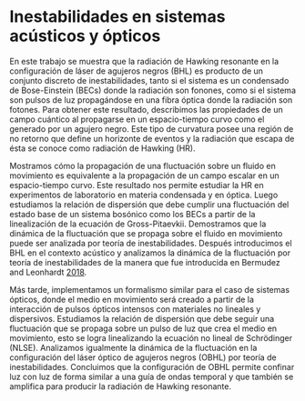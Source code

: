 # Inestabilidades en sistemas acústicos y ópticos
En este trabajo se muestra que la radiación de Hawking resonante en la configuración
de láser de agujeros negros (BHL) es producto de un conjunto discreto de
inestabilidades, tanto si el sistema es un condensado de Bose-Einstein (BECs) donde
la radiación son fonones, como si el sistema son pulsos de luz propagándose en una
fibra óptica donde la radiación son fotones. Para obtener este resultado, describimos
las propiedades de un campo cuántico al propagarse en un espacio-tiempo curvo
como el generado por un agujero negro. Este tipo de curvatura posee una región de
no retorno que define un horizonte de eventos y la radiación que escapa de ésta se
conoce como radiación de Hawking (HR).

Mostramos cómo la propagación de una fluctuación sobre un fluido en movimiento
es equivalente a la propagación de un campo escalar en un espacio-tiempo curvo.
Este resultado nos permite estudiar la HR en experimentos de laboratorio en materia
condensada y en óptica. Luego estudiamos la relación de dispersión que debe cumplir
una fluctuación del estado base de un sistema bosónico como los BECs a partir
de la linealización de la ecuación de Gross-Pitaevkii. Demostramos que la dinámica
de la fluctuación que se propaga sobre el fluido en movimiento puede ser analizada
por teoría de inestabilidades. Después introducimos el BHL en el contexto acústico y
analizamos la dinámica de la fluctuación por teoría de inestabilidades de la manera
que fue introducida en Bermudez and Leonhardt [2018](https://iopscience.iop.org/article/10.1088/1361-6382/aaf435).

Más tarde, implementamos un formalismo similar para el caso de sistemas ópticos,
donde el medio en movimiento será creado a partir de la interacción de pulsos ópticos
intensos con materiales no lineales y dispersivos. Estudiamos la relación de
dispersión que debe seguir una fluctuación que se propaga sobre un pulso de luz
que crea el medio en movimiento, esto se logra linealizando la ecuación no lineal de Schrödinger (NLSE).
Analizamos igualmente la dinámica de la fluctuación en la configuración
del láser óptico de agujeros negros (OBHL) por teoría de inestabilidades.
Concluimos que la configuración de OBHL permite confinar luz con luz de forma
similar a una guía de ondas temporal y que también se amplifica para producir la
radiación de Hawking resonante.
